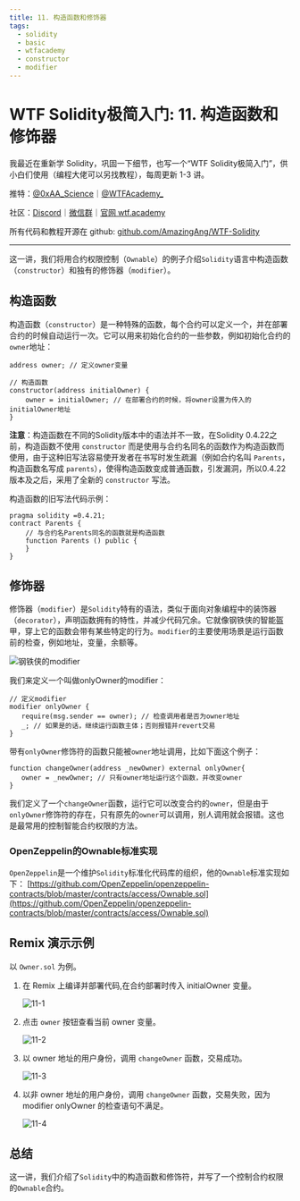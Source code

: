 ```yaml
---
title: 11. 构造函数和修饰器
tags:
  - solidity
  - basic
  - wtfacademy
  - constructor
  - modifier
---
```


# WTF Solidity极简入门: 11. 构造函数和修饰器

我最近在重新学 Solidity，巩固一下细节，也写一个“WTF Solidity极简入门”，供小白们使用（编程大佬可以另找教程），每周更新 1-3 讲。

推特：[@0xAA_Science](https://twitter.com/0xAA_Science)｜[@WTFAcademy_](https://twitter.com/WTFAcademy_)

社区：[Discord](https://discord.gg/5akcruXrsk)｜[微信群](https://docs.google.com/forms/d/e/1FAIpQLSe4KGT8Sh6sJ7hedQRuIYirOoZK_85miz3dw7vA1-YjodgJ-A/viewform?usp=sf_link)｜[官网 wtf.academy](https://wtf.academy)

所有代码和教程开源在 github: [github.com/AmazingAng/WTF-Solidity](https://github.com/AmazingAng/WTF-Solidity)

---

这一讲，我们将用合约权限控制（`Ownable`）的例子介绍`Solidity`语言中构造函数（`constructor`）和独有的修饰器（`modifier`）。

## 构造函数

构造函数（`constructor`）是一种特殊的函数，每个合约可以定义一个，并在部署合约的时候自动运行一次。它可以用来初始化合约的一些参数，例如初始化合约的`owner`地址：

```solidity
address owner; // 定义owner变量

// 构造函数
constructor(address initialOwner) {
    owner = initialOwner; // 在部署合约的时候，将owner设置为传入的initialOwner地址
}
```

**注意**：构造函数在不同的Solidity版本中的语法并不一致，在Solidity 0.4.22之前，构造函数不使用 `constructor` 而是使用与合约名同名的函数作为构造函数而使用，由于这种旧写法容易使开发者在书写时发生疏漏（例如合约名叫 `Parents`，构造函数名写成 `parents`），使得构造函数变成普通函数，引发漏洞，所以0.4.22版本及之后，采用了全新的 `constructor` 写法。

构造函数的旧写法代码示例：

```solidity
pragma solidity =0.4.21;
contract Parents {
    // 与合约名Parents同名的函数就是构造函数
    function Parents () public {
    }
}
```

## 修饰器

修饰器（`modifier`）是`Solidity`特有的语法，类似于面向对象编程中的装饰器（`decorator`），声明函数拥有的特性，并减少代码冗余。它就像钢铁侠的智能盔甲，穿上它的函数会带有某些特定的行为。`modifier`的主要使用场景是运行函数前的检查，例如地址，变量，余额等。

![钢铁侠的modifier](https://images.mirror-media.xyz/publication-images/nVwXsOVmrYu8rqvKKPMpg.jpg?height=630&width=1200)

我们来定义一个叫做onlyOwner的modifier：

```solidity
// 定义modifier
modifier onlyOwner {
   require(msg.sender == owner); // 检查调用者是否为owner地址
   _; // 如果是的话，继续运行函数主体；否则报错并revert交易
}
```

带有`onlyOwner`修饰符的函数只能被`owner`地址调用，比如下面这个例子：

```solidity
function changeOwner(address _newOwner) external onlyOwner{
   owner = _newOwner; // 只有owner地址运行这个函数，并改变owner
}
```

我们定义了一个`changeOwner`函数，运行它可以改变合约的`owner`，但是由于`onlyOwner`修饰符的存在，只有原先的`owner`可以调用，别人调用就会报错。这也是最常用的控制智能合约权限的方法。

### OpenZeppelin的Ownable标准实现

`OpenZeppelin`是一个维护`Solidity`标准化代码库的组织，他的`Ownable`标准实现如下：
[https://github.com/OpenZeppelin/openzeppelin-contracts/blob/master/contracts/access/Ownable.sol](https://github.com/OpenZeppelin/openzeppelin-contracts/blob/master/contracts/access/Ownable.sol)

## Remix 演示示例

以 `Owner.sol` 为例。

1. 在 Remix 上编译并部署代码,在合约部署时传入 initialOwner 变量。

    ![11-1](./img/11-1.jpg)
2. 点击 `owner` 按钮查看当前 owner 变量。

    ![11-2](./img/11-2.jpg)
3. 以 owner 地址的用户身份，调用 `changeOwner` 函数，交易成功。

    ![11-3](./img/11-3.jpg)
4. 以非 owner 地址的用户身份，调用 `changeOwner` 函数，交易失败，因为modifier onlyOwner 的检查语句不满足。

    ![11-4](./img/11-4.jpg)

## 总结

这一讲，我们介绍了`Solidity`中的构造函数和修饰符，并写了一个控制合约权限的`Ownable`合约。
